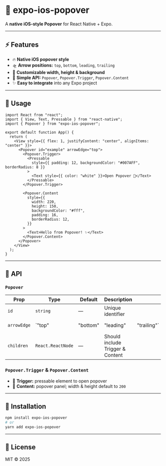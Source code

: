 # 🚀 expo-ios-popover

A **native iOS-style Popover** for React Native + Expo.

---

## ⚡ Features

- 🔥 **Native iOS popover style**
- 🛸 **Arrow positions:** `top`, `bottom`, `leading`, `trailing`
- 🎨 **Customizable width, height & background**
- 💎 **Simple API:** `Popover`, `Popover.Trigger`, `Popover.Content`
- ✨ **Easy to integrate** into any Expo project

---

## 🧩 Usage

```tsx
import React from "react";
import { View, Text, Pressable } from "react-native";
import { Popover } from "expo-ios-popover";

export default function App() {
  return (
    <View style={{ flex: 1, justifyContent: "center", alignItems: "center" }}>
      <Popover id="example" arrowEdge="top">
        <Popover.Trigger>
          <Pressable
            style={{ padding: 12, backgroundColor: "#007AFF", borderRadius: 8 }}
          >
            <Text style={{ color: "white" }}>Open Popover 🚀</Text>
          </Pressable>
        </Popover.Trigger>

        <Popover.Content
          style={{
            width: 220,
            height: 150,
            backgroundColor: "#fff",
            padding: 16,
            borderRadius: 12,
          }}
        >
          <Text>Hello from Popover! ✨</Text>
        </Popover.Content>
      </Popover>
    </View>
  );
}
```

---

## 📝 API

### `Popover`

| Prop        | Type              | Default  | Description                      |             |         |                |
| ----------- | ----------------- | -------- | -------------------------------- | ----------- | ------- | -------------- |
| `id`        | `string`          | —        | Unique identifier                |             |         |                |
| `arrowEdge` | `"top"            | "bottom" | "leading"                        | "trailing"` | `"top"` | Arrow position |
| `children`  | `React.ReactNode` | —        | Should include Trigger & Content |             |         |                |

### `Popover.Trigger` & `Popover.Content`

- 🔘 **Trigger:** pressable element to open popover
- 🎯 **Content:** popover panel; width & height default to `200`

---

## 🚀 Installation

```bash
npm install expo-ios-popover
# or
yarn add expo-ios-popover
```

---

## 🎨 License

MIT © 2025
